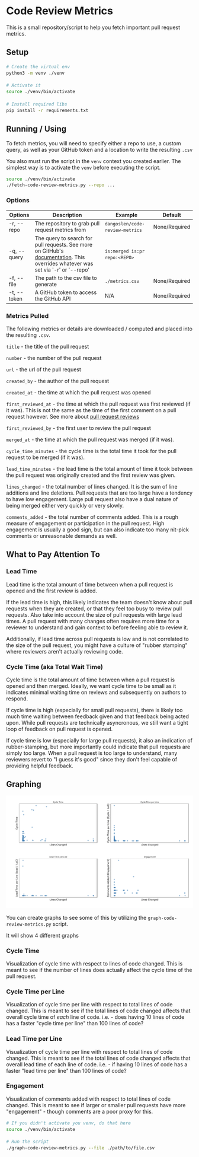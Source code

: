 # Code Review Metrics

This is a small repository/script to help you fetch important pull request metrics.

## Setup

```bash
# Create the virtual env
python3 -m venv ./venv

# Activate it
source ./venv/bin/activate

# Install required libs
pip install -r requirements.txt
```

## Running / Using

To fetch metrics, you will need to specify either a repo to use, a custom query, as well as your GitHub token and a location to write the resulting `.csv`

You also must run the script in the `venv` context you created earlier. The simplest way is to activate the `venv` before executing the script.

```bash
source ./venv/bin/activate
./fetch-code-review-metrics.py --repo ...
```

### Options

| Options     | Description  | Example  | Default   |
|-------------|--------------|----------|-----------|
| -r, --repo  | The repository to grab pull request metrics from   | `dangoslen/code-review-metrics`  | None/Required |
| -q, --query | The query to search for pull requests. See more on GitHub's [documentation](https://docs.github.com/en/graphql/reference/queries#search). This overrides whatever was set via '-r' or '--repo'  |  `is:merged is:pr repo:<REPO>` |
| -f, --file | The path to the csv file to generate  |  `./metrics.csv` | None/Required  | 
| -t, --token | A GitHub token to access the GitHub API  | N/A | None/Required  | 

### Metrics Pulled

The following metrics or details are downloaded / computed and placed into the resulting `.csv`.

`title` - the title of the pull request

`number` - the number of the pull request

`url` - the url of the pull request

`created_by` - the author of the pull request

`created_at` - the time at which the pull request was opened

`first_reviewed_at` - the time at which the pull request was first reviewed (if it was). This is not the same as the time of the first comment on a pull request however. See more about [pull request reviews](https://docs.github.com/en/pull-requests/collaborating-with-pull-requests/reviewing-changes-in-pull-requests/about-pull-request-reviews)

`first_reviewed_by` - the first user to review the pull request

`merged_at` - the time at which the pull request was merged (if it was). 

`cycle_time_minutes` - the cycle time is the total time it took for the pull request to be merged (if it was).

`lead_time_minutes` - the lead time is the total amount of time it took between the pull request was originally created and the first review was given. 

`lines_changed` - the total number of lines changed. It is the sum of line additions and line deletions. Pull requests that are too large have a tendency to have low engagement. Large pull request also have a dual nature of being merged either very quickly or very slowly.

`comments_added` - the total number of comments added. This is a rough measure of engagement or participation in the pull request. High engagement is usually a good sign, but can also indicate too many nit-pick comments or unreasonable demands as well.

## What to Pay Attention To

### Lead Time

Lead time is the total amount of time between when a pull request is opened and the first review is added.

If the lead time is high, this likely indicates the team doesn't know about pull requests when they are created, or that they feel too busy to review pull requests. Also take into account the size of pull requests with large lead times. A pull request with many changes often requires more time for a reviewer to understand and gain context to before feeling able to review it.

Additionally, if lead time across pull requests is low and is not correlated to the size of the pull request, you might have a culture of "rubber stamping" where reviewers aren't actually reviewing code.

### Cycle Time (aka Total Wait Time)

Cycle time is the total amount of time between when a pull request is opened and then merged. Ideally, we want cycle time to be small as it indicates minimal waiting time on reviews and subsequently on authors to respond. 

If cycle time is high (especially for small pull requests), there is likely too much time waiting between feedback given and that feedback being acted upon. While pull requests are technically asyncronous, we still want a tight loop of feedback on pull request is opened.

If cycle time is low (especially for large pull requests), it also an indication of rubber-stamping, but more importantly could indicate that pull requests are simply too large. When a pull request is too large to understand, many reviewers revert to "I guess it's good" since they don't feel capable of providing helpful feedback. 

## Graphing

![](./img/graphs.png)

You can create graphs to see some of this by utilizing the `graph-code-review-metrics.py` script. 

It will show 4 different graphs

### Cycle Time

Visualization of cycle time with respect to lines of code changed. This is meant to see if the number of lines does actually affect the cycle time of the pull request.

### Cycle Time per Line

Visualization of cycle time per line with respect to total lines of code changed. This is meant to see if the total lines of code changed affects that overall cycle time of _each_ line of code. i.e. - does having 10 lines of code has a faster "cycle time per line" than 100 lines of code?

### Lead Time per Line

Visualization of cycle time per line with respect to total lines of code changed. This is meant to see if the total lines of code changed affects that overall lead time of each line of code. i.e. - if having 10 lines of code has a faster "lead time per line" than 100 lines of code? 

### Engagement

Visualization of comments added with respect to total lines of code changed. This is meant to see if larger or smaller pull requests have more "engagement" - though comments are a poor proxy for this.


```bash
# If you didn't activate you venv, do that here
source ./venv/bin/activate

# Run the script
./graph-code-review-metrics.py --file ./path/to/file.csv
```



